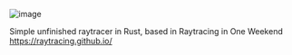 
![image](https://user-images.githubusercontent.com/8204970/175869172-c2193249-636a-4b9d-bcf8-2cc9be6741c3.png)

Simple unfinished raytracer in Rust, based in Raytracing in One Weekend https://raytracing.github.io/
